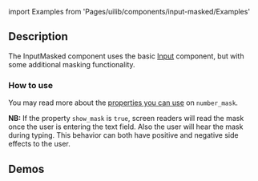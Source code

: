 import Examples from 'Pages/uilib/components/input-masked/Examples'

## Description

The InputMasked component uses the basic [Input](/uilib/components/input) component, but with some additional masking functionality.

### How to use

You may read more about the [properties you can use](/uilib/components/input-masked#tab-properties) on `number_mask`.

**NB:** If the property `show_mask` is `true`, screen readers will read the mask once the user is entering the text field. Also the user will hear the mask during typing. This behavior can both have positive and negative side effects to the user.

## Demos

<Examples />
